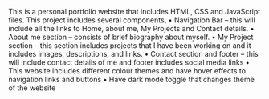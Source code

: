This is a personal portfolio website that includes HTML, CSS and JavaScript files. This project includes several components,
•	Navigation Bar – this will include all the links to Home, about me, My Projects and Contact details. 
•	About me section – consists of brief biography about myself. 
•	My Project section – this section includes projects that I have been working on and it includes images, descriptions, and links. 
•	Contact section and footer – this will include contact details of me and footer includes social media links 
•	This website includes different colour themes and have hover effects to navigation links and buttons 
•	Have dark mode toggle that changes theme of the website 
